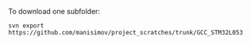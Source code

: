 To download one subfolder:
    
    svn export https://github.com/manisimov/project_scratches/trunk/GCC_STM32L053
